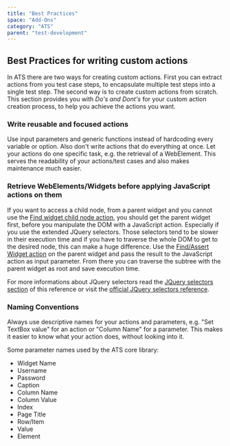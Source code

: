 ```yaml
---
title: "Best Practices"
space: "Add-Ons"
category: "ATS"
parent: "test-development"
---
```


## Best Practices for writing custom actions

In ATS there are two ways for creating custom actions. First you can extract actions from you test case steps, to encapsulate multiple test steps into a single test step. The second way is to create custom actions from scratch. This section provides you with *Do's and Dont's* for your custom action creation process, to help you achieve the actions you want.  

### Write reusable and focused actions

Use input parameters and generic functions instead of hardcoding every variable or option. Also don't write actions that do everything at once. Let your actions do one specific task, e.g. the retrieval of a WebElement. This serves the readability of your actions/test cases and also makes maintenance much easier.     

### Retrieve WebElements/Widgets before applying JavaScript actions on them

If you want to access a child node, from a parent widget and you cannot use the [Find widget child node action](mendix-actions/system/find-widget-child-node), you should get the parent widget first, before you manipulate the DOM with a JavaScript action. Especially if you use the extended JQuery selectors. Those selectors tend to be slower in their execution time and if you have to traverse the whole DOM to get to the desired node, this can make a huge difference. Use the [Find/Assert Widget action](mendix-actions/generic/findassert-widget) on the parent widget and pass the result to the JavaScript action as input parameter. From there you can traverse the subtree with the parent widget as root and save execution time.

For more informations about JQuery selectors read the [JQuery selectors section](selectors#jquery-selectors) of this reference or visit the [official JQuery selectors reference](https://api.jquery.com/category/selectors/).  

### Naming Conventions
Always use descriptive names for your actions and parameters, e.g. "Set TextBox value" for an action or "Column Name" for a parameter. This makes it easier to know what your action does, without looking into it.

Some parameter names used by the ATS core library:

 * Widget Name
 * Username
 * Password
 * Caption
 * Column Name
 * Column Value
 * Index
 * Page Title
 * Row/Item
 * Value
 * Element
